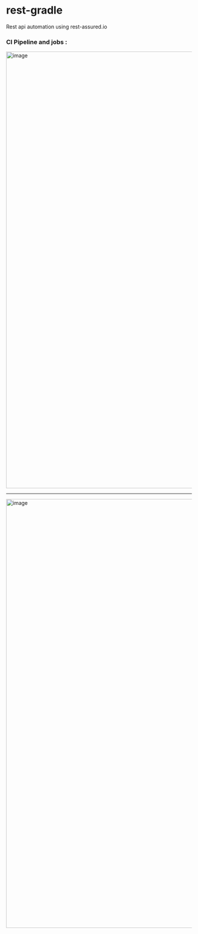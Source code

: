 # rest-gradle
Rest api automation using rest-assured.io


### CI Pipeline and jobs :

<img width="1182" alt="image" src="https://user-images.githubusercontent.com/30006440/183257511-f198a52b-8b86-4e67-a6ba-87d608bac324.png">

---
<img width="1161" alt="image" src="https://user-images.githubusercontent.com/30006440/183257485-01b6773f-2c2a-4411-b996-bf409b67190d.png">
